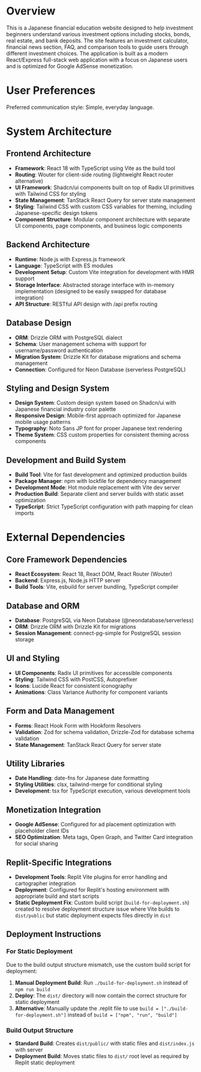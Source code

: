 # Overview

This is a Japanese financial education website designed to help investment beginners understand various investment options including stocks, bonds, real estate, and bank deposits. The site features an investment calculator, financial news section, FAQ, and comparison tools to guide users through different investment choices. The application is built as a modern React/Express full-stack web application with a focus on Japanese users and is optimized for Google AdSense monetization.

# User Preferences

Preferred communication style: Simple, everyday language.

# System Architecture

## Frontend Architecture
- **Framework**: React 18 with TypeScript using Vite as the build tool
- **Routing**: Wouter for client-side routing (lightweight React router alternative)
- **UI Framework**: Shadcn/ui components built on top of Radix UI primitives with Tailwind CSS for styling
- **State Management**: TanStack React Query for server state management
- **Styling**: Tailwind CSS with custom CSS variables for theming, including Japanese-specific design tokens
- **Component Structure**: Modular component architecture with separate UI components, page components, and business logic components

## Backend Architecture
- **Runtime**: Node.js with Express.js framework
- **Language**: TypeScript with ES modules
- **Development Setup**: Custom Vite integration for development with HMR support
- **Storage Interface**: Abstracted storage interface with in-memory implementation (designed to be easily swapped for database integration)
- **API Structure**: RESTful API design with /api prefix routing

## Database Design
- **ORM**: Drizzle ORM with PostgreSQL dialect
- **Schema**: User management schema with support for username/password authentication
- **Migration System**: Drizzle Kit for database migrations and schema management
- **Connection**: Configured for Neon Database (serverless PostgreSQL)

## Styling and Design System
- **Design System**: Custom design system based on Shadcn/ui with Japanese financial industry color palette
- **Responsive Design**: Mobile-first approach optimized for Japanese mobile usage patterns
- **Typography**: Noto Sans JP font for proper Japanese text rendering
- **Theme System**: CSS custom properties for consistent theming across components

## Development and Build System
- **Build Tool**: Vite for fast development and optimized production builds
- **Package Manager**: npm with lockfile for dependency management
- **Development Mode**: Hot module replacement with Vite dev server
- **Production Build**: Separate client and server builds with static asset optimization
- **TypeScript**: Strict TypeScript configuration with path mapping for clean imports

# External Dependencies

## Core Framework Dependencies
- **React Ecosystem**: React 18, React DOM, React Router (Wouter)
- **Backend**: Express.js, Node.js HTTP server
- **Build Tools**: Vite, esbuild for server bundling, TypeScript compiler

## Database and ORM
- **Database**: PostgreSQL via Neon Database (@neondatabase/serverless)
- **ORM**: Drizzle ORM with Drizzle Kit for migrations
- **Session Management**: connect-pg-simple for PostgreSQL session storage

## UI and Styling
- **UI Components**: Radix UI primitives for accessible components
- **Styling**: Tailwind CSS with PostCSS, Autoprefixer
- **Icons**: Lucide React for consistent iconography
- **Animations**: Class Variance Authority for component variants

## Form and Data Management
- **Forms**: React Hook Form with Hookform Resolvers
- **Validation**: Zod for schema validation, Drizzle-Zod for database schema validation
- **State Management**: TanStack React Query for server state

## Utility Libraries
- **Date Handling**: date-fns for Japanese date formatting
- **Styling Utilities**: clsx, tailwind-merge for conditional styling
- **Development**: tsx for TypeScript execution, various development tools

## Monetization Integration
- **Google AdSense**: Configured for ad placement optimization with placeholder client IDs
- **SEO Optimization**: Meta tags, Open Graph, and Twitter Card integration for social sharing

## Replit-Specific Integrations
- **Development Tools**: Replit Vite plugins for error handling and cartographer integration
- **Deployment**: Configured for Replit's hosting environment with appropriate build and start scripts
- **Static Deployment Fix**: Custom build script (`build-for-deployment.sh`) created to resolve deployment structure issue where Vite builds to `dist/public` but static deployment expects files directly in `dist`

## Deployment Instructions

### For Static Deployment
Due to the build output structure mismatch, use the custom build script for deployment:

1. **Manual Deployment Build**: Run `./build-for-deployment.sh` instead of `npm run build`
2. **Deploy**: The `dist/` directory will now contain the correct structure for static deployment
3. **Alternative**: Manually update the .replit file to use `build = ["./build-for-deployment.sh"]` instead of `build = ["npm", "run", "build"]`

### Build Output Structure
- **Standard Build**: Creates `dist/public/` with static files and `dist/index.js` with server
- **Deployment Build**: Moves static files to `dist/` root level as required by Replit static deployment